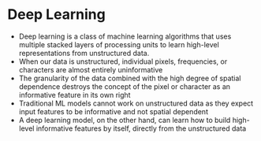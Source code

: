 # Deep Learning

* Deep learning is a class of machine learning algorithms that uses multiple stacked layers of processing units to learn high-level representations from unstructured data.
* When our data is unstructured, individual pixels, frequencies, or characters are almost entirely uninformative
* The granularity of the data combined with the high degree of spatial dependence destroys the concept of the pixel or character as an informative feature in its own right
* Traditional ML models cannot work on unstructured data as they expect input features to be informative and not spatial dependent
* A deep learning model, on the other hand, can learn how to build high-level informative features by itself, directly from the unstructured data
